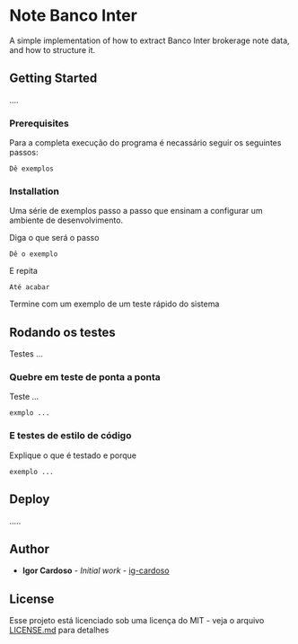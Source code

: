 # Note Banco Inter

A simple implementation of how to extract Banco Inter brokerage note data, and how to structure it.



## Getting Started

....

### Prerequisites

Para a completa execução do programa é necassário seguir os seguintes passos:

```
Dê exemplos
```

### Installation

Uma série de exemplos passo a passo que ensinam a configurar um ambiente de desenvolvimento.

Diga o que será o passo

```
Dê o exemplo
```

E repita

```
Até acabar
```

Termine com um exemplo de um teste rápido do sistema

## Rodando os testes

Testes ...



### Quebre em teste de ponta a ponta

Teste ... 

```
exmplo ...
```

### E testes de estilo de código

Explique o que é testado e porque

```
exemplo ...
```

## Deploy

.....

## Author

* **Igor Cardoso** - *Initial work* - [ig-cardoso](https://github.com/ig-cardoso)

## License

Esse projeto está licenciado sob uma licença do MIT - veja o arquivo [LICENSE.md](LICENSE.md) para detalhes
